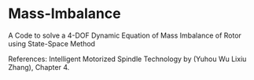 # Mass-Imbalance

A Code to solve a 4-DOF Dynamic Equation of Mass Imbalance of Rotor using State-Space Method

References:
  Intelligent Motorized Spindle Technology by (Yuhou Wu Lixiu Zhang), Chapter 4.

